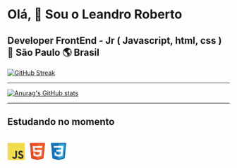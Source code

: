 # Olá, 👋 Sou o Leandro Roberto

## Developer FrontEnd - Jr ( Javascript, html, css ) 🏡 São Paulo 🌎 Brasil

[![GitHub Streak](https://streak-stats.demolab.com/?user=leandroroberto&theme=tokyonight_duo&background=#0d1117&currStreakNum=58a6ff&currStreakLabel=58a6ff)](https://git.io/streak-stats)

<hr>

[![Anurag's GitHub stats](https://github-readme-stats.vercel.app/api?username=leandroroberto&theme=material-palenight&show_icons=true&bg_color=0d1117&title_color=58a6ff&icon_color=58a6ff&ring=58a6ff&text_color=7ee787)](https://github.com/anuraghazra/github-readme-stats)

<hr>

## Estudando no momento

<br><a href="https://developer.mozilla.org/pt-BR/docs/Web/JavaScript"><img src="https://github.com/devicons/devicon/blob/v2.15.1/icons/javascript/javascript-original.svg" width="40" height="40"/></a>&nbsp; <a href="https://developer.mozilla.org/pt-BR/docs/Web/HTML"><img src="https://github.com/devicons/devicon/blob/master/icons/html5/html5-original.svg" width="40" height="40" margin-right="30"/></a>&nbsp; <a href="https://developer.mozilla.org/pt-BR/docs/Web/CSS"><img src="https://github.com/devicons/devicon/blob/master/icons/css3/css3-original.svg" width="40" height="40"/></a>

<br>


